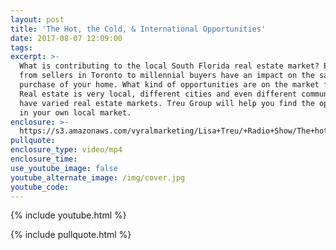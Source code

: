 ```yaml
---
layout: post
title: 'The Hot, the Cold, & International Opportunities'
date: 2017-08-07 12:09:00
tags:
excerpt: >-
  What is contributing to the local South Florida real estate market? Everything
  from sellers in Toronto to millennial buyers have an impact on the sale or
  purchase of your home. What kind of opportunities are on the market for you?
  Real estate is very local, different cities and even different communities can
  have varied real estate markets. Treu Group will help you find the opportunity
  in your own local market.
enclosure: >-
  https://s3.amazonaws.com/vyralmarketing/Lisa+Treu/+Radio+Show/The+hot%2C+the+col+%26+the+international+opportunities+Mixdown+1.mp3
pullquote:
enclosure_type: video/mp4
enclosure_time:
use_youtube_image: false
youtube_alternate_image: /img/cover.jpg
youtube_code:
---
```



{% include youtube.html %}

{% include pullquote.html %}
